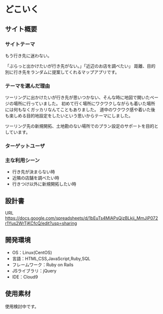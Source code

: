 # どこいく

## サイト概要
### サイトテーマ
もう行き先に迷わない。

「ぶらっと出かけたいが行き先がない。」「近辺のお店を調べたい」
距離、目的別に行き先をランダムに提案してくれるマップアプリです。


### テーマを選んだ理由
ツーリングに出かけたいが行き先が思いつかない、そんな時に地図で開いたページの場所に行っていました。
初めて行く場所にワクワクしながらも着いた場所には何もなくガッカリなんてこともありました。
道中のワクワク感や着いた後も楽しめる目的地設定をしたいという思いからテーマにしました。

ツーリング先の新規開拓、土地勘のない場所でのプラン設定のサポートを目的としています。

### ターゲットユーザ

### 主な利用シーン
- 行き先が決まらない時
- 近隣の店舗を調べたい時
- 行きつけ以外に新規開拓したい時


## 設計書
URL https://docs.google.com/spreadsheets/d/1bEuTs4MlAPsQjzBLkji_MmJjP072r1Yus2WrTjKCfcQ/edit?usp=sharing

## 開発環境
- OS：Linux(CentOS)
- 言語：HTML,CSS,JavaScript,Ruby,SQL
- フレームワーク：Ruby on Rails
- JSライブラリ：jQuery
- IDE：Cloud9

## 使用素材
使用検討中です。